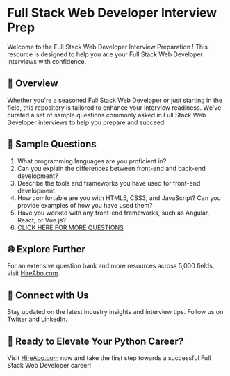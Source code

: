 # Full Stack Web Developer Interview Prep

Welcome to the Full Stack Web Developer Interview Preparation ! This resource is designed to help you ace your Full Stack Web Developer interviews with confidence.

## 🚀 Overview

Whether you're a seasoned Full Stack Web Developer or just starting in the field, this repository is tailored to enhance your interview readiness. We've curated a set of sample questions commonly asked in Full Stack Web Developer interviews to help you prepare and succeed.

## 📝 Sample Questions

1. What programming languages are you proficient in?
2. Can you explain the differences between front-end and back-end development?
3. Describe the tools and frameworks you have used for front-end development.
4. How comfortable are you with HTML5, CSS3, and JavaScript? Can you provide examples of how you have used them?
5. Have you worked with any front-end frameworks, such as Angular, React, or Vue.js?
6. [CLICK HERE FOR MORE QUESTIONS](https://hireabo.com/job/0_0_73/Full%20Stack%20Web%20Developer)

## 🌐 Explore Further

For an extensive question bank and more resources across 5,000 fields, visit [HireAbo.com](https://www.hireabo.com).

## 📱 Connect with Us

Stay updated on the latest industry insights and interview tips. Follow us on [Twitter](https://twitter.com/hireabo) and [LinkedIn](https://www.linkedin.com/in/hire-abo-3609972a8/).

## 🚀 Ready to Elevate Your Python Career?

Visit [HireAbo.com](https://www.hireabo.com) now and take the first step towards a successful Full Stack Web Developer career!